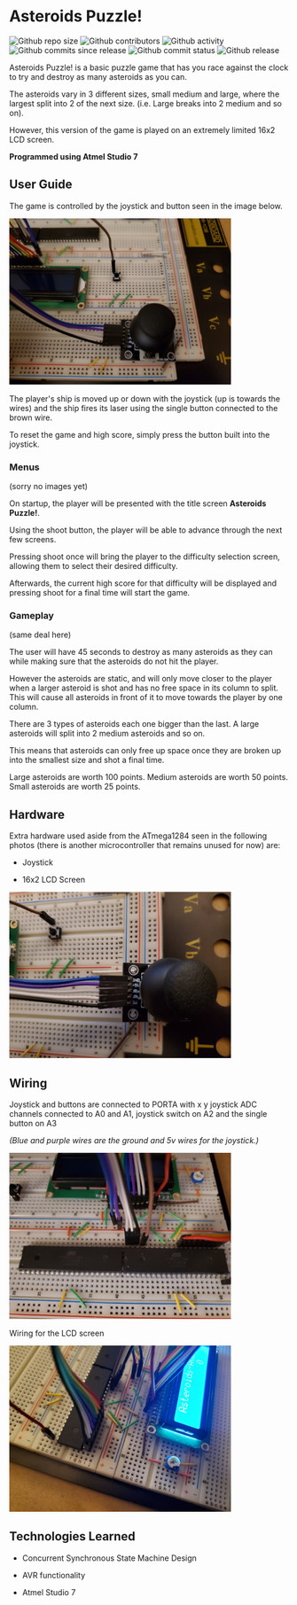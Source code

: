 # Asteroids Puzzle!
<!-- Fix release shield once a release is pushed -->
![Github repo size](https://img.shields.io/github/repo-size/Okubyona/Asteroids-AVR)
![Github contributors](https://img.shields.io/github/contributors/Okubyona/Asteroids-AVR)
![Github activity](https://img.shields.io/github/commit-activity/m/Okubyona/Asteroids-AVR)
![Github commits since release](https://img.shields.io/github/commits-since/Okubyona/Asteroids-AVR/v0.3.1)
![Github commit status](https://img.shields.io/github/commit-status/Okubyona/Asteroids-AVR/master/2858a2505874f809aec7634e675d93f00b610534)
![Github release](https://img.shields.io/github/v/release/Okubyona/Asteroids-AVR?include_prereleases)

Asteroids Puzzle! is a basic puzzle game that has you race against the clock to
try and destroy as many asteroids as you can.

The asteroids vary in 3 different sizes, small medium and large, where the largest
split into 2 of the next size. (i.e. Large breaks into 2 medium and so on).

However, this version of the game is played on an extremely limited 16x2 LCD screen.

**Programmed using Atmel Studio 7**

## User Guide

The game is controlled by the joystick and button seen in the image below.
 
<img src="https://github.com/Okubyona/Asteroids-AVR/blob/master/images/controls.jpg" width="400" height="300" />

The player's ship is moved up or down with the joystick (up is towards the wires)
and the ship fires  its laser using the single button connected to the brown wire.

To reset the game and high score, simply press the button built into the joystick.

### Menus
(sorry no images yet)

On startup, the player will be presented with the title screen **Asteroids Puzzle!**.

Using the shoot button, the player will be able to advance through the next few
screens.

Pressing shoot once will bring the player to the difficulty selection screen, allowing
them to select their desired difficulty.

Afterwards, the current high score for that difficulty will be displayed and pressing
shoot for a final time will start the game.

### Gameplay
(same deal here)

The user will have 45 seconds to destroy as many asteroids as they can while making sure
that the asteroids do not hit the player.

However the asteroids are static, and will only move closer to the player when a
larger asteroid is shot and has no free space in its column to split. This will
cause all asteroids in front of it to move towards the player by one column.

There are 3 types of asteroids each one bigger than the last. A large asteroids
will split into 2 medium asteroids and so on.

This means that asteroids can only free up space once they are broken up into the
smallest size and shot a final time.

Large asteroids are worth 100 points. Medium asteroids are worth 50 points.
Small asteroids are worth 25 points.


## Hardware

Extra hardware used aside from the ATmega1284 seen in the following photos
(there is another microcontroller that remains unused for now) are:

* Joystick

* 16x2 LCD Screen

<img src="https://github.com/Okubyona/Asteroids-AVR/blob/master/images/joystick.jpg" width="400" height="300" />

## Wiring

Joystick and buttons are connected to PORTA with x y joystick ADC channels connected
to A0 and A1, joystick switch on A2 and the single button on A3

*(Blue and purple wires are the ground and 5v wires for the joystick.)*

<img src="https://github.com/Okubyona/Asteroids-AVR/blob/master/images/wiring_input.jpg" width="400" height="300" />

Wiring for the LCD screen

<img src="https://github.com/Okubyona/Asteroids-AVR/blob/master/images/wiring_output.jpg" width="400" height="300" />

## Technologies Learned

* Concurrent Synchronous State Machine Design

* AVR functionality

* Atmel Studio 7
